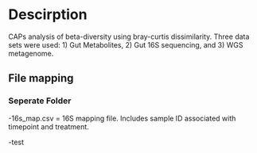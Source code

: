 # Descirption
CAPs analysis of beta-diversity using bray-curtis dissimilarity. Three data sets were used: 1) Gut Metabolites, 2) Gut 16S sequencing, and 3) WGS metagenome.

## File mapping

### Seperate Folder
  <p>-16s_map.csv = 16S mapping file. Includes sample ID associated with timepoint and treatment.</p>
  -test
